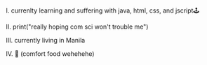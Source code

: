 I. currenlty learning and suffering with java, html, css, and jscript🕹

II. print("really hoping com sci won't trouble me")

III. currently living in Manila

IV. 🦑 (comfort food wehehehe)

<!---
kcirdneH/kcirdneH is a ✨ special ✨ repository because its `README.md` (this file) appears on your GitHub profile.
You can click the Preview link to take a look at your changes.
--->
